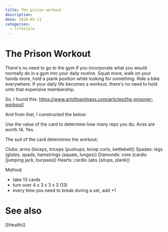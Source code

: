 ```yaml
---
title: The prison workout
description:
date: 2020-05-11
categories:
  - lifestyle
---
```


# The Prison Workout

There's no need to go to the gym if you incorporate what you would normally do in a gym into your daily routine. Squat more, walk on your hands more, hold a plank position while looking for something. Ride a bike everywhere. If your daily life becomes a workout, there's no need to hold onto that expensive membership.

So, I found this: https://www.artofmanliness.com/articles/the-prisoner-workout/

And from that, I constructed the below:

Use the value of the card to determine how many reps you do. Aces are worth 14.
Yes.

The suit of the card determines the workout:

Clubs: arms (biceps, triceps	(pushups, bicep curls, kettlebell))
Spades: legs (glutes, quads, hamstrings (squats, lunges))
Diamonds: core (cardio (jumping jack, burpees))
Hearts: cardio (abs (situps, plank))

Method:

- take 13 cards
- turn over 4 x 3 x 3 x 3 (13)
- every time you need to break during a set, add +1

# See also
[[Health]]